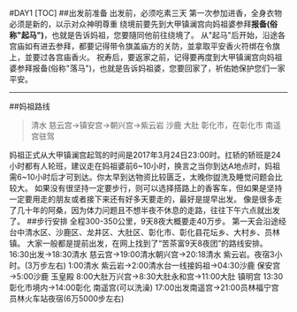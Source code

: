 #DAY1
[TOC]
##出发前准备
出发前，必须吃素三天
第一次参加进香，全身衣物必须是新的，以示对众神明尊重
绕境前要先到大甲镇澜宫向妈祖婆参拜**报备(俗称"起马")**，也就是告诉妈祖，您要隨同他前往绕境了。
从"起马"后开始，沿途各宫庙如有进去参拜，都要记得带令旗盖庙方的关防，並拿取平安香火符绑在令旗上，並要过各宫庙香火。
祝寿后，要返家之前，记得要再度到大甲镇澜宫向妈祖婆参拜报备(俗称"落马")，也就是告诉妈祖婆，您要回家了，祈佑她保护您们一家平安。
 
- - - - ---
##妈祖路线
>清水  慈云宫→镇安宫→朝兴宫→紫云岩
> 沙鹿
> 大肚
> 彰化市，在彰化市  南遥宫驻驾

妈祖正式从大甲镇澜宫起驾的时间是2017年3月24日23:00时。扛轿的轿班是24小时都有人轮班，建议走在妈祖婆前6~10小时，换言之当你到达A地点时，妈祖需6~10小时后才可到达。你太早到达物资比较匮乏，太晚你盥洗及睡觉问题会比较大。
如果没有很坚持一定要步行，则可以选择搭路上的香客车，但如果是坚持一定要用走的朋友或者接下来还有好多天要走的，最好是提早出发。
像是很多走了几十年的阿桑，因为体力问题且不想半夜不休息的走路，往往下午六点就出发了。
##步行安排
全程300-350公里，9天8夜大概要走40万步。
第一天会沿途经台中清水区、沙鹿区、龙井区、大肚区、彰化市、彰化县花坛乡、大村乡、员林镇。
大家一般都是提前出发，在网上找到了“苦茶富9天8夜团”的路线安排。
16:30出发→18:30清水 慈云宫→19:00清水朝兴宫→20:18清水 紫云岩。夜宿3小时。(3万步左右)
1:00清水 紫云岩→2:00清水台一线接妈祖→04:30沙鹿 保安宫→5:00沙鹿 玉皇殿
8:00大肚万兴宫→8:30大肚永和宫→11:00大肚 镇明宫
13:30彰化市境内→14:00彰化  南遥宫(可以洗澡)
17:00出发南遥宫→21:00员林福宁宫
员林火车站夜宿(6万5000步左右)





